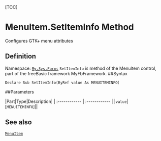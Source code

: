 [TOC]
# MenuItem.SetItemInfo Method
Configures GTK+ menu attributes
## Definition
Namespace: [`My.Sys.Forms`](My.Sys.Forms.md)
`SetItemInfo` is method of the MenuItem control, part of the freeBasic framework MyFbFramework.
##Syntax
```freeBasic
Declare Sub SetItemInfo(ByRef value As MENUITEMINFO)
```

##Parameters

|Part|Type|Description|
| :------------ | :------------ |
|`value`|[`MENUITEMINFO`]||
## See also
[`MenuItem`](MenuItem.md)
